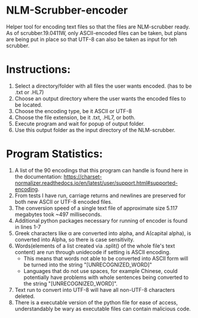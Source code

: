 # NLM-Scrubber-encoder
Helper tool for encoding text files so that the files are NLM-scrubber ready. As of scrubber.19.0411W, only ASCII-encoded files can be taken, but plans are being put in place so that UTF-8 can also be taken as input for teh scrubber.

# Instructions:
1. Select a directory/folder with all files the user wants encoded. (has to be .txt or .HL7)
2. Choose an output directory where the user wants the encoded files to be located.
3. Choose the encoding type, be it ASCII or UTF-8
4. Choose the file extension, be it .txt, .HL7, or both.
5. Execute program and wait for popup of output folder.
6. Use this output folder as the input directory of the NLM-scrubber.

# Program Statistics:
1. A list of the 90 encodings that this program can handle is found here in the documentation: https://charset-normalizer.readthedocs.io/en/latest/user/support.html#supported-encoding.
2. From tests I have run, carriage returns and newlines are preserved for both new ASCII or UTF-8 encoded files.
3. The conversion speed of a single text file of approximate size 5.117 megabytes took ~497 milliseconds.
4. Additional python packages necessary for running of encoder is found in lines 1-7
5. Greek characters like α are converted into alpha, and Α(capital alpha), is converted into Alpha, so there is case sensitivity.
6. Words(elements of a list created via .split() of the whole file's text content) are run through unidecode if setting is ASCII encoding.
   - This means that words not able to be converted into ASCII form will be turned into the string "[UNRECOGNIZED_WORD]"
   - Languages that do not use spaces, for example Chinese, could potentially have problems with whole sentences being converted to the string "[UNRECOGNIZED_WORD]".
7. Text run to convert into UTF-8 will have all non-UTF-8 characters deleted.
8. There is a executable version of the python file for ease of access, understandably be wary as executable files can contain malicious code.
